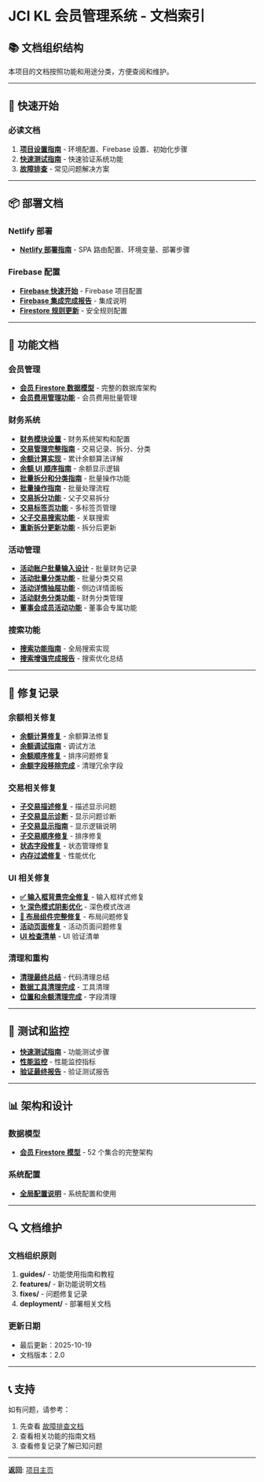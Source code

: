 # JCI KL 会员管理系统 - 文档索引

## 📚 文档组织结构

本项目的文档按照功能和用途分类，方便查阅和维护。

---

## 🚀 快速开始

### 必读文档
1. **[项目设置指南](../SETUP.md)** - 环境配置、Firebase 设置、初始化步骤
2. **[快速测试指南](../QUICK_TEST_GUIDE.md)** - 快速验证系统功能
3. **[故障排查](../TROUBLESHOOTING.md)** - 常见问题解决方案

---

## 📦 部署文档

### Netlify 部署
- **[Netlify 部署指南](deployment/NETLIFY_DEPLOYMENT.md)** - SPA 路由配置、环境变量、部署步骤

### Firebase 配置
- **[Firebase 快速开始](../QUICK_START_FIREBASE.md)** - Firebase 项目配置
- **[Firebase 集成完成报告](guides/FIREBASE_INTEGRATION_COMPLETE.md)** - 集成说明
- **[Firestore 规则更新](guides/FIRESTORE_RULES_UPDATE.md)** - 安全规则配置

---

## 🎯 功能文档

### 会员管理
- **[会员 Firestore 数据模型](../MEMBER_FIRESTORE_SCHEMA.md)** - 完整的数据库架构
- **[会员费用管理功能](features/MEMBER_FEE_ALL_MEMBERS_FEATURE.md)** - 会员费用批量管理

### 财务系统
- **[财务模块设置](guides/FINANCE_MODULE_SETUP.md)** - 财务系统架构和配置
- **[交易管理完整指南](guides/TRANSACTION_MANAGEMENT_COMPLETE_GUIDE.md)** - 交易记录、拆分、分类
- **[余额计算实现](guides/RUNNING_BALANCE_IMPLEMENTATION.md)** - 累计余额算法详解
- **[余额 UI 顺序指南](guides/RUNNING_BALANCE_UI_ORDER_GUIDE.md)** - 余额显示逻辑
- **[批量拆分和分类指南](guides/BATCH_SPLIT_AND_CATEGORY_GUIDE.md)** - 批量操作功能
- **[批量操作指南](guides/BULK_OPERATIONS_GUIDE.md)** - 批量处理流程
- **[交易拆分功能](features/TRANSACTION_SPLIT_FEATURE.md)** - 父子交易拆分
- **[交易标签页功能](features/TRANSACTION_TABS_FEATURE.md)** - 多标签页管理
- **[父子交易搜索功能](features/PARENT_CHILD_SEARCH_FEATURE.md)** - 关联搜索
- **[重新拆分更新功能](features/RE_SPLIT_UPDATE_FEATURE.md)** - 拆分后更新

### 活动管理
- **[活动账户批量输入设计](features/EVENT_ACCOUNT_BULK_INPUT_DESIGN.md)** - 批量财务记录
- **[活动批量分类功能](features/EVENT_BATCH_CLASSIFY_FEATURE.md)** - 批量分类交易
- **[活动详情抽屉功能](features/EVENT_DETAIL_DRAWER_FEATURE.md)** - 侧边详情面板
- **[活动财务分类功能](features/EVENT_FINANCE_CLASSIFICATION_FEATURE.md)** - 财务分类管理
- **[董事会成员活动功能](features/BOARD_MEMBER_EVENT_FEATURE.md)** - 董事会专属功能

### 搜索功能
- **[搜索功能指南](guides/SEARCH_FEATURE_GUIDE.md)** - 全局搜索实现
- **[搜索增强完成报告](guides/SEARCH_ENHANCEMENT_COMPLETE.md)** - 搜索优化总结

---

## 🔧 修复记录

### 余额相关修复
- **[余额计算修复](fixes/BALANCE_CALCULATION_FIX.md)** - 余额算法修复
- **[余额调试指南](fixes/BALANCE_DEBUGGING_GUIDE.md)** - 调试方法
- **[余额顺序修复](fixes/BALANCE_ORDER_FIX.md)** - 排序问题修复
- **[余额字段移除完成](fixes/BALANCE_FIELD_REMOVAL_COMPLETE.md)** - 清理冗余字段

### 交易相关修复
- **[子交易描述修复](fixes/CHILD_TRANSACTION_DESCRIPTION_FIX.md)** - 描述显示问题
- **[子交易显示诊断](fixes/CHILD_TRANSACTION_DISPLAY_DIAGNOSIS.md)** - 显示问题诊断
- **[子交易显示指南](fixes/CHILD_TRANSACTION_DISPLAY_GUIDE.md)** - 显示逻辑说明
- **[子交易顺序修复](fixes/CHILD_TRANSACTION_ORDER_FIX.md)** - 排序修复
- **[状态字段修复](fixes/STATUS_FIELD_FIX.md)** - 状态管理修复
- **[内存过滤修复](fixes/IN_MEMORY_FILTER_FIX.md)** - 性能优化

### UI 相关修复
- **[✅ 输入框背景完全修复](fixes/输入框背景完全修复.md)** - 输入框样式修复
- **[✨ 深色模式阴影优化](fixes/深色模式阴影优化.md)** - 深色模式改进
- **[🎯 布局组件完整修复](fixes/布局组件完整修复.md)** - 布局问题修复
- **[活动页面修复](fixes/EVENT_PAGES_FIX.md)** - 活动页面问题修复
- **[UI 检查清单](../UI_CHECKLIST.md)** - UI 验证清单

### 清理和重构
- **[清理最终总结](fixes/CLEANUP_FINAL_SUMMARY.md)** - 代码清理总结
- **[数据工具清理完成](fixes/DATA_TOOLS_CLEANUP_COMPLETE.md)** - 工具清理
- **[位置和余额清理完成](fixes/POSITION_AND_BALANCE_CLEANUP_COMPLETE.md)** - 字段清理

---

## 🧪 测试和监控

- **[快速测试指南](../QUICK_TEST_GUIDE.md)** - 功能测试步骤
- **[性能监控](guides/PERFORMANCE_MONITORING.md)** - 性能监控指标
- **[验证最终报告](guides/VERIFICATION_FINAL_REPORT.md)** - 验证测试报告

---

## 📊 架构和设计

### 数据模型
- **[会员 Firestore 模型](../MEMBER_FIRESTORE_SCHEMA.md)** - 52 个集合的完整架构

### 系统配置
- **[全局配置说明](../README.md)** - 系统配置和使用

---

## 🔍 文档维护

### 文档组织原则
1. **guides/** - 功能使用指南和教程
2. **features/** - 新功能说明文档
3. **fixes/** - 问题修复记录
4. **deployment/** - 部署相关文档

### 更新日期
- 最后更新：2025-10-19
- 文档版本：2.0

---

## 📞 支持

如有问题，请参考：
1. 先查看 [故障排查文档](../TROUBLESHOOTING.md)
2. 查看相关功能的指南文档
3. 查看修复记录了解已知问题

---

**返回**: [项目主页](../README.md)

